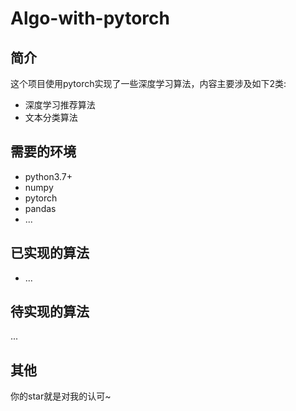 # Algo-with-pytorch
## 简介

这个项目使用pytorch实现了一些深度学习算法，内容主要涉及如下2类:
- 深度学习推荐算法
- 文本分类算法

## 需要的环境

- python3.7+
- numpy
- pytorch
- pandas
- ...

## 已实现的算法

- ...

## 待实现的算法
...

## 其他
你的star就是对我的认可~
